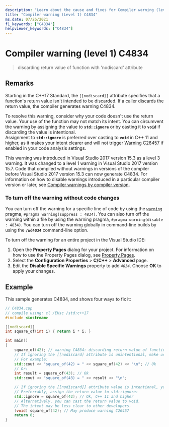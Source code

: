 ```yaml
---
description: "Learn about the cause and fixes for Compiler warning (level 1) C4834."
title: "Compiler warning (Level 1) C4834"
ms.date: 07/26/2021
f1_keywords: ["C4834"]
helpviewer_keywords: ["C4834"]
---
```

# Compiler warning (level 1) C4834

> discarding return value of function with 'nodiscard' attribute

## Remarks

Starting in the C++17 Standard, the `[[nodiscard]]` attribute specifies that a function's return value isn't intended to be discarded. If a caller discards the return value, the compiler generates warning C4834.

To resolve this warning, consider why your code doesn't use the return value. Your use of the function may not match its intent. You can circumvent the warning by assigning the value to **`std::ignore`** or by casting it to **`void`** if discarding the value is intentional.  
Assignment to **`std::ignore`** is preferred over casting to **`void`** in C++ 11 and higher, as it makes your intent clearer and will not trigger [Warning C26457](../../code-quality/c26457.md) if enabled in your code analysis settings.

This warning was introduced in Visual Studio 2017 version 15.3 as a level 3 warning. It was changed to a level 1 warning in Visual Studio 2017 version 15.7. Code that compiled without warnings in versions of the compiler before Visual Studio 2017 version 15.3 can now generate C4834. For information on how to disable warnings introduced in a particular compiler version or later, see [Compiler warnings by compiler version](compiler-warnings-by-compiler-version.md).

### To turn off the warning without code changes

You can turn off the warning for a specific line of code by using the [`warning`](../../preprocessor/warning.md) pragma, `#pragma warning(suppress : 4834)`. You can also turn off the warning within a file by using the warning pragma, `#pragma warning(disable : 4834)`. You can turn off the warning globally in command-line builds by using the **`/wd4834`** command-line option.

To turn off the warning for an entire project in the Visual Studio IDE:

1. Open the **Property Pages** dialog for your project. For information on how to use the Property Pages dialog, see [Property Pages](../../build/reference/property-pages-visual-cpp.md).
1. Select the **Configuration Properties** > **C/C++** > **Advanced** page.
1. Edit the **Disable Specific Warnings** property to add *`4834`*. Choose **OK** to apply your changes.

## Example

This sample generates C4834, and shows four ways to fix it:

```cpp
// C4834.cpp
// compile using: cl /EHsc /std:c++17
#include <iostream>

[[nodiscard]]
int square_of(int i) { return i * i; }

int main()
{
    square_of(42); // warning C4834: discarding return value of function with 'nodiscard' attribute
    // If ignoring the [[nodiscard] attribute is unintentional, make use of the return value as intended:
    // For example:
    std::cout << "square_of(42) = " << square_of(42) << "\n"; // Ok
    // Or:
    int result = square_of(43); // Ok
    std::cout << "square_of(43) = " << result << "\n"; 

    // If ignoring the [[nodiscard]] attribute value is intentional, you have two options:
    // Preferrably, assign the return value to std::ignore:
    std::ignore = square_of(42); // Ok, C++ 11 and higher
    // Alternatively, you can cast the return value to void. 
    // The intent may be less clear to other developers.
    (void) square_of(42); // May produce warning C26457
    return 0;
}
```
